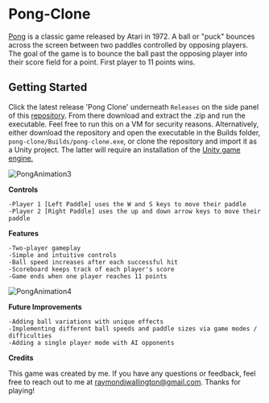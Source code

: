 # Pong-Clone

[Pong](https://en.wikipedia.org/wiki/Pong) is a classic game released by Atari in 1972. A ball or "puck" bounces across the screen between two paddles controlled by opposing players. The goal of the game is to bounce the ball past the opposing player into their score field for a point. First player to 11 points wins. 

 ## <b>Getting Started</b>

Click the latest release 'Pong Clone' underneath ```Releases``` on the side panel of this [repository](https://github.com/Color-and-Light/pong-clone/releases/tag/1.0.0). From there download and extract the .zip and run the executable. Feel free to run this on a VM for security reasons. Alternatively, either download the repository and open the executable in the Builds folder, ```pong-clone/Builds/pong-clone.exe```, or clone the repository and import it as a Unity project. The latter will require an installation of the [Unity game engine.](https://unity.com/)

![PongAnimation3](https://user-images.githubusercontent.com/91418047/227805375-21168eeb-3ca0-47c4-af3f-1a4a339dba46.gif)

<b>Controls</b>

    -Player 1 [Left Paddle] uses the W and S keys to move their paddle
    -Player 2 [Right Paddle] uses the up and down arrow keys to move their paddle

<b>Features</b>

    -Two-player gameplay
    -Simple and intuitive controls
    -Ball speed increases after each successful hit
    -Scoreboard keeps track of each player's score
    -Game ends when one player reaches 11 points
    
![PongAnimation4](https://user-images.githubusercontent.com/91418047/227807487-eb5bd4dd-b487-472d-95a7-5ddff5c9b742.gif)
    
<b>Future Improvements</b>

    -Adding ball variations with unique effects
    -Implementing different ball speeds and paddle sizes via game modes / difficulties
    -Adding a single player mode with AI opponents
    

    

<b>Credits</b>

This game was created by me. If you have any questions or feedback, feel free to reach out to me at raymondjwallington@gmail.com. Thanks for playing! 
